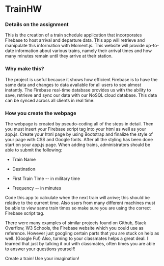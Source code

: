 # TrainHW

### Details on the assignment
This is the creation of a train schedule application that incorporates Firebase to host arrival and departure data. This app will retrieve and manipulate this information with Moment.js. This website will provide up-to-date information about various trains, namely their arrival times and how many minutes remain until they arrive at their station.

### Why make this?
The project is useful because it shows how efficient Firebase is to have the same data and changes to data available for all users to see almost instantly. The Firebase real-time database provides us with the ability to save, retrieve and sync our data with our NoSQL cloud database. This data can be synced across all clients in real time.

### How you create the webpage

The webpage is created by pseudo-coding all of the steps in detail. Then you must insert your Firebase script tag into your html as well as your app.js. Create your html page by using Bootstrap and finalize the style of your page with CSS and Google fonts. After all the styling has been done start on your app.js page. When adding trains, administrators should be able to submit the following:
    
* Train Name
    
* Destination 
    
* First Train Time -- in military time
    
* Frequency -- in minutes

Code this app to calculate when the next train will arrive; this should be relative to the current time. Also ssers from many different machines must be able to view same train times so make sure you are using the correct Firebase script tag. 

There were many examples of similar projects found on Github, Stack Overflow, W3 Schools, the Firebase website which you could use as reference. However just googling certain parts that you are stuck on help as well. (Google Fu!) Also, turning to your classmates helps a great deal. I learned that just by talking it out with classmates, often times you are able to answer your questions yourself!

Create a train! Use your imagination!
